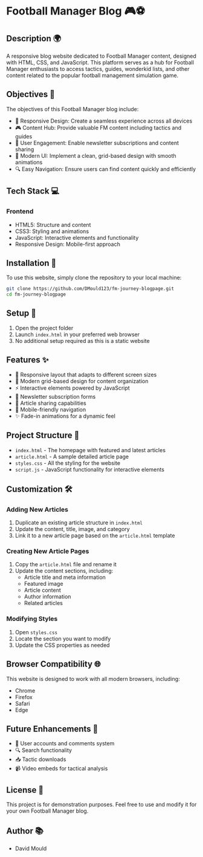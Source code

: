 # Football Manager Blog 🎮⚽

## Description 🌍

A responsive blog website dedicated to Football Manager content, designed with HTML, CSS, and JavaScript. This platform serves as a hub for Football Manager enthusiasts to access tactics, guides, wonderkid lists, and other content related to the popular football management simulation game.

## Objectives 🎯

The objectives of this Football Manager blog include:

- 📱 Responsive Design: Create a seamless experience across all devices
- 🎮 Content Hub: Provide valuable FM content including tactics and guides
- 📝 User Engagement: Enable newsletter subscriptions and content sharing
- 🎨 Modern UI: Implement a clean, grid-based design with smooth animations
- 🔍 Easy Navigation: Ensure users can find content quickly and efficiently

## Tech Stack 💻

### Frontend
- HTML5: Structure and content
- CSS3: Styling and animations
- JavaScript: Interactive elements and functionality
- Responsive Design: Mobile-first approach

## Installation 🔧

To use this website, simply clone the repository to your local machine:

```bash
git clone https://github.com/DMould123/fm-journey-blogpage.git
cd fm-journey-blogpage
```

## Setup 🔧

1. Open the project folder
2. Launch `index.html` in your preferred web browser
3. No additional setup required as this is a static website

## Features ✨

- 📱 Responsive layout that adapts to different screen sizes
- 🎨 Modern grid-based design for content organization
- ⚡ Interactive elements powered by JavaScript
- 📧 Newsletter subscription forms
- 🔄 Article sharing capabilities
- 📱 Mobile-friendly navigation
- ✨ Fade-in animations for a dynamic feel

## Project Structure 📁

- `index.html` - The homepage with featured and latest articles
- `article.html` - A sample detailed article page
- `styles.css` - All the styling for the website
- `script.js` - JavaScript functionality for interactive elements

## Customization 🛠️

### Adding New Articles
1. Duplicate an existing article structure in `index.html`
2. Update the content, title, image, and category
3. Link it to a new article page based on the `article.html` template

### Creating New Article Pages
1. Copy the `article.html` file and rename it
2. Update the content sections, including:
   - Article title and meta information
   - Featured image
   - Article content
   - Author information
   - Related articles

### Modifying Styles
1. Open `styles.css`
2. Locate the section you want to modify
3. Update the CSS properties as needed

## Browser Compatibility 🌐

This website is designed to work with all modern browsers, including:
- Chrome
- Firefox
- Safari
- Edge

## Future Enhancements 🚀

- 👥 User accounts and comments system
- 🔍 Search functionality
- 📥 Tactic downloads
- 📹 Video embeds for tactical analysis

## License 📝

This project is for demonstration purposes. Feel free to use and modify it for your own Football Manager blog.

## Author 📚

- David Mould 